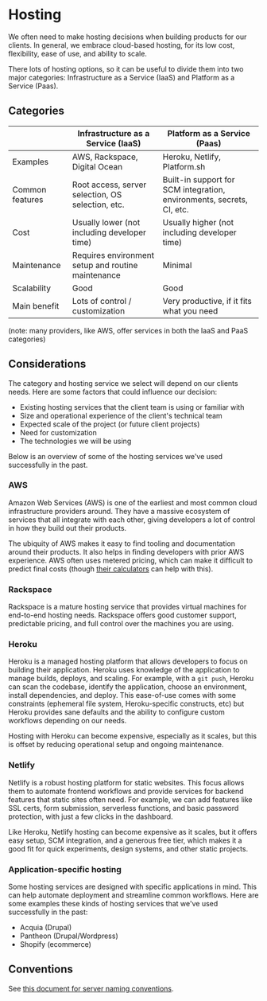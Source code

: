 # Hosting

We often need to make hosting decisions when building products for our clients. In general, we embrace cloud-based hosting, for its low cost, flexibility, ease of use, and ability to scale.

There lots of hosting options, so it can be useful to divide them into two major categories: Infrastructure as a Service (IaaS) and Platform as a Service (Paas).

## Categories

|                 | Infrastructure as a Service (IaaS)                 | Platform as a Service (Paas)                                          |
| --------------- | -------------------------------------------------- | --------------------------------------------------------------------- |
| Examples        | AWS, Rackspace, Digital Ocean                      | Heroku, Netlify, Platform.sh                                          |
| Common features | Root access, server selection, OS selection, etc.  | Built-in support for SCM integration, environments, secrets, CI, etc. |
| Cost            | Usually lower (not including developer time)       | Usually higher (not including developer time)                         |
| Maintenance     | Requires environment setup and routine maintenance | Minimal                                                               |
| Scalability     | Good                                               | Good                                                                  |
| Main benefit    | Lots of control / customization                    | Very productive, if it fits what you need                             |

(note: many providers, like AWS, offer services in both the IaaS and PaaS categories)

## Considerations

The category and hosting service we select will depend on our clients needs. Here are some factors that could influence our decision:

- Existing hosting services that the client team is using or familiar with
- Size and operational experience of the client's technical team
- Expected scale of the project (or future client projects)
- Need for customization
- The technologies we will be using

Below is an overview of some of the hosting services we've used successfully in the past.

### AWS

Amazon Web Services (AWS) is one of the earliest and most common cloud infrastructure providers around. They have a massive ecosystem of services that all integrate with each other, giving developers a lot of control in how they build out their products.

The ubiquity of AWS makes it easy to find tooling and documentation around their products. It also helps in finding developers with prior AWS experience. AWS often uses metered pricing, which can make it difficult to predict final costs (though [their calculators](https://calculator.aws) can help with this).

### Rackspace

Rackspace is a mature hosting service that provides virtual machines for end-to-end hosting needs. Rackspace offers good customer support, predictable pricing, and full control over the machines you are using.

### Heroku

Heroku is a managed hosting platform that allows developers to focus on building their application. Heroku uses knowledge of the application to manage builds, deploys, and scaling. For example, with a `git push`, Heroku can scan the codebase, identify the application, choose an environment, install dependencies, and deploy. This ease-of-use comes with some constraints (ephemeral file system, Heroku-specific constructs, etc) but Heroku provides sane defaults and the ability to configure custom workflows depending on our needs.

Hosting with Heroku can become expensive, especially as it scales, but this is offset by reducing operational setup and ongoing maintenance.

### Netlify

Netlify is a robust hosting platform for static websites. This focus allows them to automate frontend workflows and provide services for backend features that static sites often need. For example, we can add features like SSL certs, form submission, serverless functions, and basic password protection, with just a few clicks in the dashboard.

Like Heroku, Netlify hosting can become expensive as it scales, but it offers easy setup, SCM integration, and a generous free tier, which makes it a good fit for quick experiments, design systems, and other static projects.

### Application-specific hosting

Some hosting services are designed with specific applications in mind. This can help automate deployment and streamline common workflows. Here are some examples these kinds of hosting services that we've used successfully in the past:

- Acquia (Drupal)
- Pantheon (Drupal/Wordpress)
- Shopify (ecommerce)

## Conventions

See [this document for server naming conventions](../naming_conventions/servers.md).
